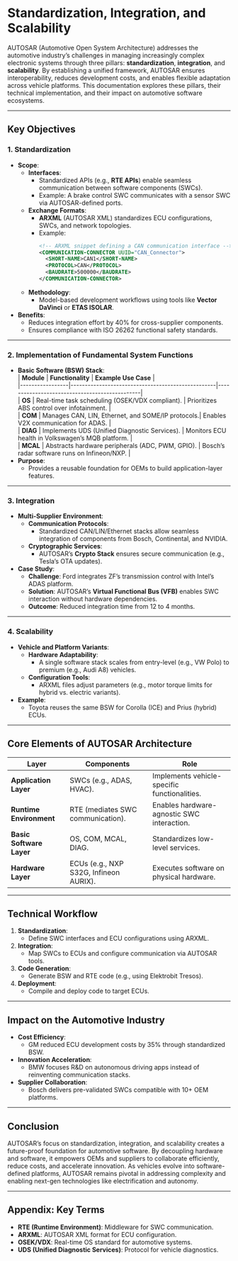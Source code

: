 # Standardization, Integration, and Scalability  

AUTOSAR (Automotive Open System Architecture) addresses the automotive industry’s challenges in managing increasingly complex electronic systems through three pillars: **standardization**, **integration**, and **scalability**. By establishing a unified framework, AUTOSAR ensures interoperability, reduces development costs, and enables flexible adaptation across vehicle platforms. This documentation explores these pillars, their technical implementation, and their impact on automotive software ecosystems.  

---

## **Key Objectives**  

### **1. Standardization**  
- **Scope**:  
  - **Interfaces**:  
    - Standardized APIs (e.g., **RTE APIs**) enable seamless communication between software components (SWCs).  
    - Example: A brake control SWC communicates with a sensor SWC via AUTOSAR-defined ports.  
  - **Exchange Formats**:  
    - **ARXML** (AUTOSAR XML) standardizes ECU configurations, SWCs, and network topologies.  
    - Example:  
      ```xml  
      <!-- ARXML snippet defining a CAN communication interface -->  
      <COMMUNICATION-CONNECTOR UUID="CAN_Connector">  
        <SHORT-NAME>CAN1</SHORT-NAME>  
        <PROTOCOL>CAN</PROTOCOL>  
        <BAUDRATE>500000</BAUDRATE>  
      </COMMUNICATION-CONNECTOR>  
      ```  
  - **Methodology**:  
    - Model-based development workflows using tools like **Vector DaVinci** or **ETAS ISOLAR**.  
- **Benefits**:  
  - Reduces integration effort by 40% for cross-supplier components.  
  - Ensures compliance with ISO 26262 functional safety standards.  

---

### **2. Implementation of Fundamental System Functions**  
- **Basic Software (BSW) Stack**:  
  | **Module**      | **Functionality**                                  | **Example Use Case**                          |  
  |-----------------|---------------------------------------------------|-----------------------------------------------|  
  | **OS**          | Real-time task scheduling (OSEK/VDX compliant).   | Prioritizes ABS control over infotainment.    |  
  | **COM**         | Manages CAN, LIN, Ethernet, and SOME/IP protocols.| Enables V2X communication for ADAS.           |  
  | **DIAG**        | Implements UDS (Unified Diagnostic Services).     | Monitors ECU health in Volkswagen’s MQB platform. |  
  | **MCAL**        | Abstracts hardware peripherals (ADC, PWM, GPIO).  | Bosch’s radar software runs on Infineon/NXP.  |  
- **Purpose**:  
  - Provides a reusable foundation for OEMs to build application-layer features.  

---

### **3. Integration**  
- **Multi-Supplier Environment**:  
  - **Communication Protocols**:  
    - Standardized CAN/LIN/Ethernet stacks allow seamless integration of components from Bosch, Continental, and NVIDIA.  
  - **Cryptographic Services**:  
    - AUTOSAR’s **Crypto Stack** ensures secure communication (e.g., Tesla’s OTA updates).  
- **Case Study**:  
  - **Challenge**: Ford integrates ZF’s transmission control with Intel’s ADAS platform.  
  - **Solution**: AUTOSAR’s **Virtual Functional Bus (VFB)** enables SWC interaction without hardware dependencies.  
  - **Outcome**: Reduced integration time from 12 to 4 months.  

---

### **4. Scalability**  
- **Vehicle and Platform Variants**:  
  - **Hardware Adaptability**:  
    - A single software stack scales from entry-level (e.g., VW Polo) to premium (e.g., Audi A8) vehicles.  
  - **Configuration Tools**:  
    - ARXML files adjust parameters (e.g., motor torque limits for hybrid vs. electric variants).  
- **Example**:  
  - Toyota reuses the same BSW for Corolla (ICE) and Prius (hybrid) ECUs.  

---

## **Core Elements of AUTOSAR Architecture**  

| **Layer**               | **Components**                                  | **Role**                                      |  
|-------------------------|-------------------------------------------------|-----------------------------------------------|  
| **Application Layer**   | SWCs (e.g., ADAS, HVAC).                        | Implements vehicle-specific functionalities.  |  
| **Runtime Environment** | RTE (mediates SWC communication).               | Enables hardware-agnostic SWC interaction.    |  
| **Basic Software Layer**| OS, COM, MCAL, DIAG.                            | Standardizes low-level services.              |  
| **Hardware Layer**      | ECUs (e.g., NXP S32G, Infineon AURIX).          | Executes software on physical hardware.       |  

---

## **Technical Workflow**  
1. **Standardization**:  
   - Define SWC interfaces and ECU configurations using ARXML.  
2. **Integration**:  
   - Map SWCs to ECUs and configure communication via AUTOSAR tools.  
3. **Code Generation**:  
   - Generate BSW and RTE code (e.g., using Elektrobit Tresos).  
4. **Deployment**:  
   - Compile and deploy code to target ECUs.  

---

## **Impact on the Automotive Industry**  
- **Cost Efficiency**:  
  - GM reduced ECU development costs by 35% through standardized BSW.  
- **Innovation Acceleration**:  
  - BMW focuses R&D on autonomous driving apps instead of reinventing communication stacks.  
- **Supplier Collaboration**:  
  - Bosch delivers pre-validated SWCs compatible with 10+ OEM platforms.  

---

## **Conclusion**  
AUTOSAR’s focus on standardization, integration, and scalability creates a future-proof foundation for automotive software. By decoupling hardware and software, it empowers OEMs and suppliers to collaborate efficiently, reduce costs, and accelerate innovation. As vehicles evolve into software-defined platforms, AUTOSAR remains pivotal in addressing complexity and enabling next-gen technologies like electrification and autonomy.  

---

## **Appendix: Key Terms**  
- **RTE (Runtime Environment)**: Middleware for SWC communication.  
- **ARXML**: AUTOSAR XML format for ECU configuration.  
- **OSEK/VDX**: Real-time OS standard for automotive systems.  
- **UDS (Unified Diagnostic Services)**: Protocol for vehicle diagnostics.  